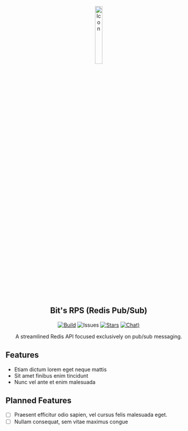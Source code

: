 <div align="center">
<img src="https://i.imgur.com/hy4lp6A.jpeg" style="width: 20%;" alt="Icon">

## Bit's RPS (Redis Pub/Sub)
[![Build](https://img.shields.io/github/actions/workflow/status/BitByLogics/Bits-RPS/.github/workflows/maven.yml?branch=master)](https://github.com/BitByLogics/Bits-Preferences/actions)
![Issues](https://img.shields.io/github/issues-raw/BitByLogics/Bits-RPS)
[![Stars](https://img.shields.io/github/stars/BitByLogics/Bits-RPS)](https://github.com/BitByLogics/Bits-Preferences/stargazers)
[![Chat)](https://img.shields.io/discord/1310486866272981002?logo=discord&logoColor=white)](https://discord.gg/syngw2UQUd)

A streamlined Redis API focused exclusively on pub/sub messaging.
</div>

## Features
* Etiam dictum lorem eget neque mattis
* Sit amet finibus enim tincidunt
* Nunc vel ante et enim malesuada

## Planned Features
- [ ] Praesent efficitur odio sapien, vel cursus felis malesuada eget.
- [ ] Nullam consequat, sem vitae maximus congue